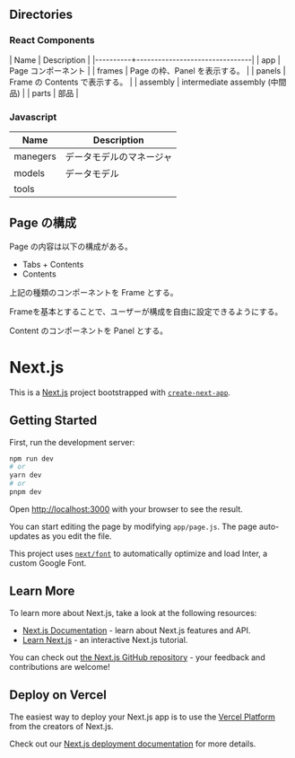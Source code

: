 ## Directories

### React Components

| Name     | Description                    |
|----------+--------------------------------|
| app      | Page コンポーネント            |
| frames   | Page の枠、Panel を表示する。  |
| panels   | Frame の Contents で表示する。 |
| assembly | intermediate assembly (中間品) |
| parts    | 部品                           |

### Javascript

| Name     | Description              |
|----------|--------------------------|
| manegers | データモデルのマネージャ |
| models   | データモデル             |
| tools    |                          |

## Page の構成

Page の内容は以下の構成がある。

- Tabs + Contents
- Contents

上記の種類のコンポーネントを Frame とする。

Frameを基本とすることで、ユーザーが構成を自由に設定できるようにする。

Content のコンポーネントを Panel とする。

# Next.js

This is a [Next.js](https://nextjs.org/) project bootstrapped with [`create-next-app`](https://github.com/vercel/next.js/tree/canary/packages/create-next-app).

## Getting Started

First, run the development server:

```bash
npm run dev
# or
yarn dev
# or
pnpm dev
```

Open [http://localhost:3000](http://localhost:3000) with your browser to see the result.

You can start editing the page by modifying `app/page.js`. The page auto-updates as you edit the file.

This project uses [`next/font`](https://nextjs.org/docs/basic-features/font-optimization) to automatically optimize and load Inter, a custom Google Font.

## Learn More

To learn more about Next.js, take a look at the following resources:

- [Next.js Documentation](https://nextjs.org/docs) - learn about Next.js features and API.
- [Learn Next.js](https://nextjs.org/learn) - an interactive Next.js tutorial.

You can check out [the Next.js GitHub repository](https://github.com/vercel/next.js/) - your feedback and contributions are welcome!

## Deploy on Vercel

The easiest way to deploy your Next.js app is to use the [Vercel Platform](https://vercel.com/new?utm_medium=default-template&filter=next.js&utm_source=create-next-app&utm_campaign=create-next-app-readme) from the creators of Next.js.

Check out our [Next.js deployment documentation](https://nextjs.org/docs/deployment) for more details.
